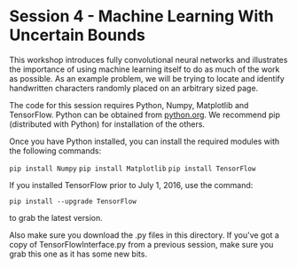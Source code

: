 # Session 4 - Machine Learning With Uncertain Bounds
This workshop introduces fully convolutional neural networks and illustrates the importance of using machine learning itself to do as much of the work as possible.  As an example problem, we will be trying to locate and identify handwritten characters randomly placed on an arbitrary sized page.

The code for this session requires Python, Numpy, Matplotlib and TensorFlow.  Python can be obtained from <a href="python.org">python.org</a>.  We recommend pip (distributed with Python) for installation of the others.

Once you have Python installed, you can install the required modules with the following commands:

```pip install Numpy```
```pip install Matplotlib```
```pip install TensorFlow```

If you installed TensorFlow prior to July 1, 2016, use the command:

```pip install --upgrade TensorFlow```

to grab the latest version. 

Also make sure you download the .py files in this directory.  If you've got a copy of TensorFlowInterface.py from a previous session, make sure you grab this one as it has some new bits.

